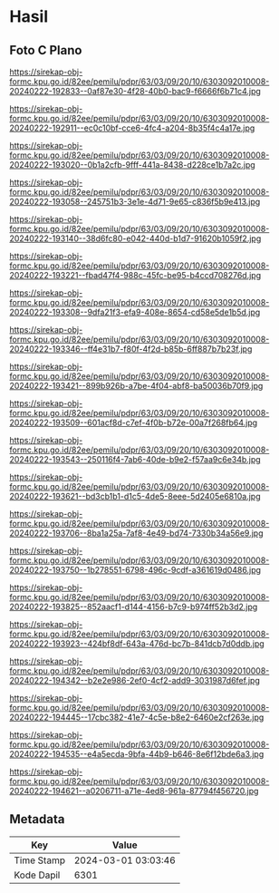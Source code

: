# Hasil

## Foto C Plano

https://sirekap-obj-formc.kpu.go.id/82ee/pemilu/pdpr/63/03/09/20/10/6303092010008-20240222-192833--0af87e30-4f28-40b0-bac9-f6666f6b71c4.jpg

https://sirekap-obj-formc.kpu.go.id/82ee/pemilu/pdpr/63/03/09/20/10/6303092010008-20240222-192911--ec0c10bf-cce6-4fc4-a204-8b35f4c4a17e.jpg

https://sirekap-obj-formc.kpu.go.id/82ee/pemilu/pdpr/63/03/09/20/10/6303092010008-20240222-193020--0b1a2cfb-9fff-441a-8438-d228ce1b7a2c.jpg

https://sirekap-obj-formc.kpu.go.id/82ee/pemilu/pdpr/63/03/09/20/10/6303092010008-20240222-193058--245751b3-3e1e-4d71-9e65-c836f5b9e413.jpg

https://sirekap-obj-formc.kpu.go.id/82ee/pemilu/pdpr/63/03/09/20/10/6303092010008-20240222-193140--38d6fc80-e042-440d-b1d7-91620b1059f2.jpg

https://sirekap-obj-formc.kpu.go.id/82ee/pemilu/pdpr/63/03/09/20/10/6303092010008-20240222-193221--fbad47f4-988c-45fc-be95-b4ccd708276d.jpg

https://sirekap-obj-formc.kpu.go.id/82ee/pemilu/pdpr/63/03/09/20/10/6303092010008-20240222-193308--9dfa21f3-efa9-408e-8654-cd58e5de1b5d.jpg

https://sirekap-obj-formc.kpu.go.id/82ee/pemilu/pdpr/63/03/09/20/10/6303092010008-20240222-193346--ff4e31b7-f80f-4f2d-b85b-6ff887b7b23f.jpg

https://sirekap-obj-formc.kpu.go.id/82ee/pemilu/pdpr/63/03/09/20/10/6303092010008-20240222-193421--899b926b-a7be-4f04-abf8-ba50036b70f9.jpg

https://sirekap-obj-formc.kpu.go.id/82ee/pemilu/pdpr/63/03/09/20/10/6303092010008-20240222-193509--601acf8d-c7ef-4f0b-b72e-00a7f268fb64.jpg

https://sirekap-obj-formc.kpu.go.id/82ee/pemilu/pdpr/63/03/09/20/10/6303092010008-20240222-193543--250116f4-7ab6-40de-b9e2-f57aa9c6e34b.jpg

https://sirekap-obj-formc.kpu.go.id/82ee/pemilu/pdpr/63/03/09/20/10/6303092010008-20240222-193621--bd3cb1b1-d1c5-4de5-8eee-5d2405e6810a.jpg

https://sirekap-obj-formc.kpu.go.id/82ee/pemilu/pdpr/63/03/09/20/10/6303092010008-20240222-193706--8ba1a25a-7af8-4e49-bd74-7330b34a56e9.jpg

https://sirekap-obj-formc.kpu.go.id/82ee/pemilu/pdpr/63/03/09/20/10/6303092010008-20240222-193750--1b278551-6798-496c-9cdf-a361619d0486.jpg

https://sirekap-obj-formc.kpu.go.id/82ee/pemilu/pdpr/63/03/09/20/10/6303092010008-20240222-193825--852aacf1-d144-4156-b7c9-b974ff52b3d2.jpg

https://sirekap-obj-formc.kpu.go.id/82ee/pemilu/pdpr/63/03/09/20/10/6303092010008-20240222-193923--424bf8df-643a-476d-bc7b-841dcb7d0ddb.jpg

https://sirekap-obj-formc.kpu.go.id/82ee/pemilu/pdpr/63/03/09/20/10/6303092010008-20240222-194342--b2e2e986-2ef0-4cf2-add9-3031987d6fef.jpg

https://sirekap-obj-formc.kpu.go.id/82ee/pemilu/pdpr/63/03/09/20/10/6303092010008-20240222-194445--17cbc382-41e7-4c5e-b8e2-6460e2cf263e.jpg

https://sirekap-obj-formc.kpu.go.id/82ee/pemilu/pdpr/63/03/09/20/10/6303092010008-20240222-194535--e4a5ecda-9bfa-44b9-b646-8e6f12bde6a3.jpg

https://sirekap-obj-formc.kpu.go.id/82ee/pemilu/pdpr/63/03/09/20/10/6303092010008-20240222-194621--a0206711-a71e-4ed8-961a-87794f456720.jpg


## Metadata

| Key        | Value               |
| ---------- | ------------------- |
| Time Stamp | 2024-03-01 03:03:46 |
| Kode Dapil | 6301                |



